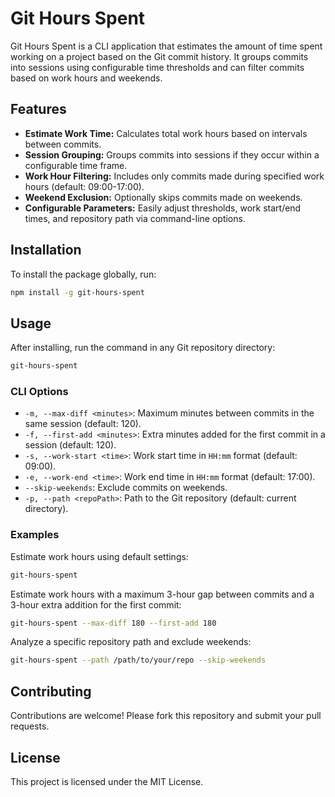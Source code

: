 # Git Hours Spent

Git Hours Spent is a CLI application that estimates the amount of time spent working on a project based on the Git commit history. It groups commits into sessions using configurable time thresholds and can filter commits based on work hours and weekends.

## Features

- **Estimate Work Time:** Calculates total work hours based on intervals between commits.
- **Session Grouping:** Groups commits into sessions if they occur within a configurable time frame.
- **Work Hour Filtering:** Includes only commits made during specified work hours (default: 09:00-17:00).
- **Weekend Exclusion:** Optionally skips commits made on weekends.
- **Configurable Parameters:** Easily adjust thresholds, work start/end times, and repository path via command-line options.

## Installation

To install the package globally, run:

```bash
npm install -g git-hours-spent
```

## Usage

After installing, run the command in any Git repository directory:

```bash
git-hours-spent
```

### CLI Options

- `-m, --max-diff <minutes>`: Maximum minutes between commits in the same session (default: 120).
- `-f, --first-add <minutes>`: Extra minutes added for the first commit in a session (default: 120).
- `-s, --work-start <time>`: Work start time in `HH:mm` format (default: 09:00).
- `-e, --work-end <time>`: Work end time in `HH:mm` format (default: 17:00).
- `--skip-weekends`: Exclude commits on weekends.
- `-p, --path <repoPath>`: Path to the Git repository (default: current directory).

### Examples

Estimate work hours using default settings:

```bash
git-hours-spent
```

Estimate work hours with a maximum 3-hour gap between commits and a 3-hour extra addition for the first commit:

```bash
git-hours-spent --max-diff 180 --first-add 180
```

Analyze a specific repository path and exclude weekends:

```bash
git-hours-spent --path /path/to/your/repo --skip-weekends
```

## Contributing

Contributions are welcome! Please fork this repository and submit your pull requests.

## License

This project is licensed under the MIT License.
